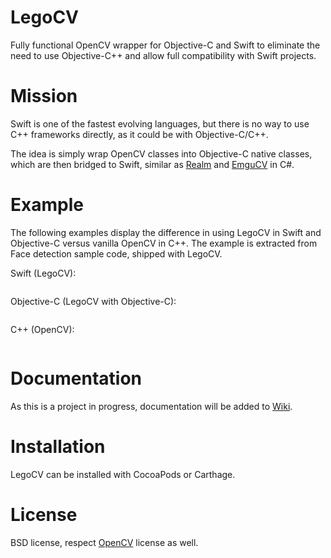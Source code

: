 # LegoCV

Fully functional OpenCV wrapper for Objective-C and Swift to eliminate the need to use Objective-C++ and allow full compatibility with Swift projects.

# Mission

Swift is one of the fastest evolving languages, but there is no way to use C++ frameworks directly, as it could be with Objective-C/C++.

The idea is simply wrap OpenCV classes into Objective-C native classes, which are then bridged to Swift, similar as [Realm]()  and [EmguCV]() in C#.

# Example

The following examples display the difference in using LegoCV in Swift and Objective-C versus vanilla OpenCV in C++.
The example is extracted from Face detection sample code, shipped with LegoCV.

Swift (LegoCV):
```swift
```

Objective-C (LegoCV with Objective-C):
```objectivec
```

C++ (OpenCV):
```cpp
```

# Documentation

As this is a project in progress, documentation will be added to [Wiki]().

# Installation

LegoCV can be installed with CocoaPods or Carthage.

# License

BSD license, respect [OpenCV](https://github.com/opencv/opencv) license as well.

